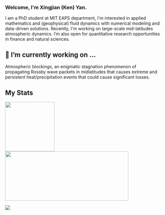 ### Welcome, I'm Xingjian (Ken) Yan.
I am a PhD student at MIT EAPS department, I'm interested in applied mathematics and (geophysical) fluid dynamics with numerical modeling and data-driven solutions. Recently, I'm working on large-scale mid-latitudes atmospheric dynamics. I’m also open for quantitative research opportunities in finance and natural sciences.

## 🔭 I’m currently working on ...
Atmospheric blockings, an enigmatic stagnation phenomenon of propagating Rossby wave packets in midlatitudes that causes extreme and persistent heat/precipitation events that could cause significant losses.

## My Stats
<!-- https://github.com/anuraghazra/github-readme-stats/blob/master/docs/readme_cn.md -->
<a href="https://github.com/anuraghazra/github-readme-stats">
  <img height="160px" align="center" src="https://github-readme-stats.vercel.app/api?username=yanxingjianken&count_private=true&theme=dracula&show_icons=true" />
</a>
<a href="https://github.com/anuraghazra/github-readme-stats">
  <img height="160px" width="400px" align="center" src="https://github-readme-stats.vercel.app/api/top-langs/?username=yanxingjianken&layout=compact&theme=dracula&show_icons=true" />
</a>


<!--
**yanxingjianken/yanxingjianken** is a ✨ _special_ ✨ repository because its `README.md` (this file) appears on your GitHub profile.

Here are some ideas to get you started:

- 🔭 I’m currently working on ...
- 🌱 I’m currently learning ...
- 👯 I’m looking to collaborate on ...
- 🤔 I’m looking for help with ...
- 💬 Ask me about ...
- 📫 How to reach me: ...
- 😄 Pronouns: ...
- ⚡ Fun fact: ...
-->

![](https://komarev.com/ghpvc/?username=yanxingjianken)

